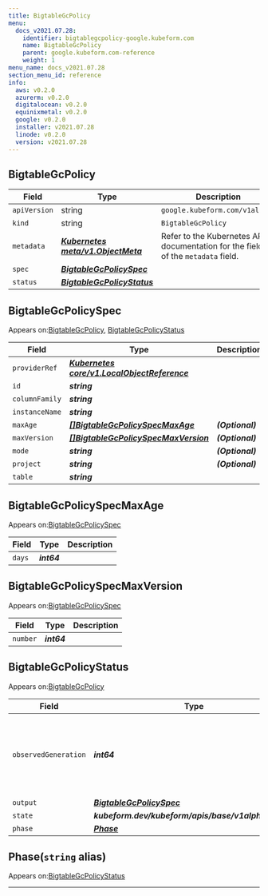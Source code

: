 ```yaml
---
title: BigtableGcPolicy
menu:
  docs_v2021.07.28:
    identifier: bigtablegcpolicy-google.kubeform.com
    name: BigtableGcPolicy
    parent: google.kubeform.com-reference
    weight: 1
menu_name: docs_v2021.07.28
section_menu_id: reference
info:
  aws: v0.2.0
  azurerm: v0.2.0
  digitalocean: v0.2.0
  equinixmetal: v0.2.0
  google: v0.2.0
  installer: v2021.07.28
  linode: v0.2.0
  version: v2021.07.28
---
```


## BigtableGcPolicy
| Field | Type | Description |
| ------ | ----- | ----------- |
| `apiVersion` | string | `google.kubeform.com/v1alpha1` |
|    `kind` | string | `BigtableGcPolicy` |
| `metadata` | ***[Kubernetes meta/v1.ObjectMeta](https://v1-18.docs.kubernetes.io/docs/reference/generated/kubernetes-api/v1.18/#objectmeta-v1-meta)***|Refer to the Kubernetes API documentation for the fields of the `metadata` field.|
| `spec` | ***[BigtableGcPolicySpec](#bigtablegcpolicyspec)***||
| `status` | ***[BigtableGcPolicyStatus](#bigtablegcpolicystatus)***||
## BigtableGcPolicySpec

Appears on:[BigtableGcPolicy](#bigtablegcpolicy), [BigtableGcPolicyStatus](#bigtablegcpolicystatus)

| Field | Type | Description |
| ------ | ----- | ----------- |
| `providerRef` | ***[Kubernetes core/v1.LocalObjectReference](https://v1-18.docs.kubernetes.io/docs/reference/generated/kubernetes-api/v1.18/#localobjectreference-v1-core)***||
| `id` | ***string***||
| `columnFamily` | ***string***||
| `instanceName` | ***string***||
| `maxAge` | ***[[]BigtableGcPolicySpecMaxAge](#bigtablegcpolicyspecmaxage)***| ***(Optional)*** |
| `maxVersion` | ***[[]BigtableGcPolicySpecMaxVersion](#bigtablegcpolicyspecmaxversion)***| ***(Optional)*** |
| `mode` | ***string***| ***(Optional)*** |
| `project` | ***string***| ***(Optional)*** |
| `table` | ***string***||
## BigtableGcPolicySpecMaxAge

Appears on:[BigtableGcPolicySpec](#bigtablegcpolicyspec)

| Field | Type | Description |
| ------ | ----- | ----------- |
| `days` | ***int64***||
## BigtableGcPolicySpecMaxVersion

Appears on:[BigtableGcPolicySpec](#bigtablegcpolicyspec)

| Field | Type | Description |
| ------ | ----- | ----------- |
| `number` | ***int64***||
## BigtableGcPolicyStatus

Appears on:[BigtableGcPolicy](#bigtablegcpolicy)

| Field | Type | Description |
| ------ | ----- | ----------- |
| `observedGeneration` | ***int64***| ***(Optional)*** Resource generation, which is updated on mutation by the API Server.|
| `output` | ***[BigtableGcPolicySpec](#bigtablegcpolicyspec)***| ***(Optional)*** |
| `state` | ***kubeform.dev/kubeform/apis/base/v1alpha1.State***| ***(Optional)*** |
| `phase` | ***[Phase](#phase)***| ***(Optional)*** |
## Phase(`string` alias)

Appears on:[BigtableGcPolicyStatus](#bigtablegcpolicystatus)

---
